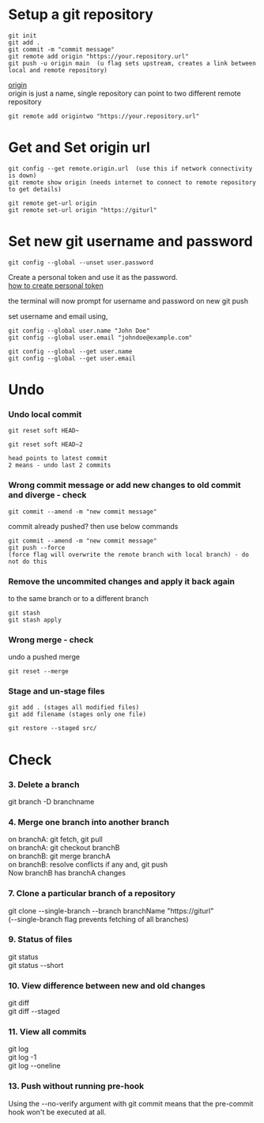 # Setup a git repository

```
git init  
git add .  
git commit -m "commit message"    
git remote add origin "https://your.repository.url"   
git push -u origin main  (u flag sets upstream, creates a link between local and remote repository)   
```
<ins>origin</ins>   
origin is just a name, single repository can point to two different remote repository     

```
git remote add origintwo "https://your.repository.url" 
```     

# Get and Set origin url  
```
git config --get remote.origin.url  (use this if network connectivity is down)  
git remote show origin (needs internet to connect to remote repository to get details)  

git remote get-url origin  
git remote set-url origin "https://giturl"  
```

# Set new git username and password  

```
git config --global --unset user.password    
```
Create a personal token and use it as the password.  
[how to create personal token](https://docs.github.com/en/github/authenticating-to-github/keeping-your-account-and-data-secure/creating-a-personal-access-token)
  
the terminal will now prompt for username and password on new git push  

set username and email using,  

```
git config --global user.name "John Doe"  
git config --global user.email "johndoe@example.com"    

git config --global --get user.name  
git config --global --get user.email   
```

# Undo

### Undo local commit 

```
git reset soft HEAD~

git reset soft HEAD~2

head points to latest commit
2 means - undo last 2 commits
```

### Wrong commit message or add new changes to old commit and diverge - check

```
git commit --amend -m "new commit message"   
```
commit already pushed? then use below commands  

```
git commit --amend -m "new commit message"  
git push --force 
(force flag will overwrite the remote branch with local branch) - do not do this
```

### Remove the uncommited changes and apply it back again     
to the same branch or to a different branch  

```
git stash  
git stash apply  
```

### Wrong merge - check

undo a pushed merge  
```
git reset --merge
```

### Stage and un-stage files  

```
git add . (stages all modified files)  
git add filename (stages only one file)    

git restore --staged src/     
```

# Check

### 3. Delete a branch  
git branch -D branchname

### 4. Merge one branch into another branch  
on branchA: git fetch, git pull  
on branchA: git checkout branchB  
on branchB: git merge branchA  
on branchB: resolve conflicts if any and, git push  
Now branchB has branchA changes  



### 7. Clone a particular branch of a repository  
git clone --single-branch --branch branchName "https://giturl"  
(--single-branch flag prevents fetching of all branches)  

### 9. Status of files  
git status  
git status --short  

### 10. View difference between new and old changes  
git diff  
git diff --staged  

### 11. View all commits  
git log  
git log -1  
git log --oneline  


### 13. Push without running pre-hook
Using the --no-verify argument with git commit means that the pre-commit hook won't be executed at all.
